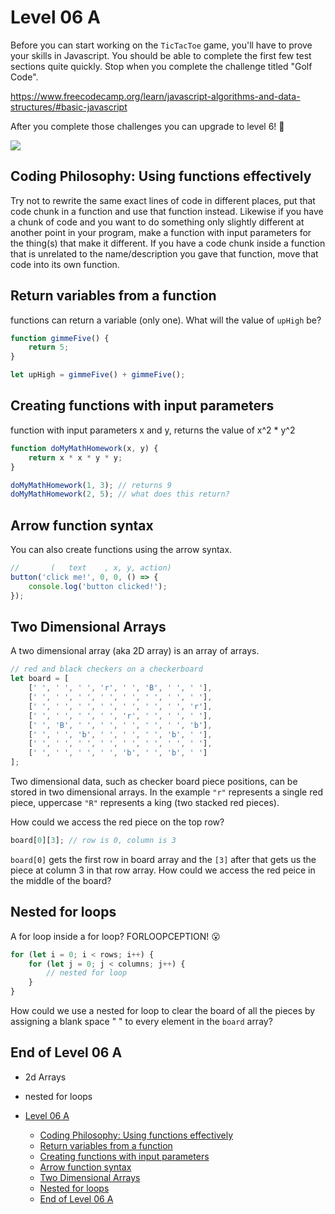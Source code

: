 # Level 06 A

Before you can start working on the `TicTacToe` game, you'll have to prove your skills in Javascript. You should be able to complete the first few test sections quite quickly. Stop when you complete the challenge titled "Golf Code".

<https://www.freecodecamp.org/learn/javascript-algorithms-and-data-structures/#basic-javascript>

After you complete those challenges you can upgrade to level 6! 🥳

![](https://elasticbeanstalk-us-east-2-651921832906.s3.us-east-2.amazonaws.com/QuintOS/bootScreen4.jpg)

## Coding Philosophy: Using functions effectively

Try not to rewrite the same exact lines of code in different places, put that code chunk in a function and use that function instead. Likewise if you have a chunk of code and you want to do something only slightly different at another point in your program, make a function with input parameters for the thing(s) that make it different. If you have a code chunk inside a function that is unrelated to the name/description you gave that function, move that code into its own function.

## Return variables from a function

functions can return a variable (only one). What will the value of `upHigh` be?

```js
function gimmeFive() {
	return 5;
}

let upHigh = gimmeFive() + gimmeFive();
```

## Creating functions with input parameters

function with input parameters x and y, returns the value of x^2 \* y^2

```js
function doMyMathHomework(x, y) {
	return x * x * y * y;
}

doMyMathHomework(1, 3); // returns 9
doMyMathHomework(2, 5); // what does this return?
```

## Arrow function syntax

You can also create functions using the arrow syntax.

```js
//       (   text    , x, y, action)
button('click me!', 0, 0, () => {
	console.log('button clicked!');
});
```

## Two Dimensional Arrays

A two dimensional array (aka 2D array) is an array of arrays.

```js
// red and black checkers on a checkerboard
let board = [
	[' ', ' ', ' ', 'r', ' ', 'B', ' ', ' '],
	[' ', ' ', ' ', ' ', ' ', ' ', ' ', ' '],
	[' ', ' ', ' ', ' ', ' ', ' ', ' ', 'r'],
	[' ', ' ', ' ', ' ', 'r', ' ', ' ', ' '],
	[' ', 'B', ' ', ' ', ' ', ' ', ' ', 'b'],
	[' ', ' ', 'b', ' ', ' ', ' ', 'b', ' '],
	[' ', ' ', ' ', ' ', ' ', ' ', ' ', ' '],
	[' ', ' ', ' ', ' ', 'b', ' ', 'b', ' ']
];
```

Two dimensional data, such as checker board piece positions, can be stored in two dimensional arrays. In the example `"r"` represents a single red piece, uppercase `"R"` represents a king (two stacked red pieces).

How could we access the red piece on the top row?

```js
board[0][3]; // row is 0, column is 3
```

`board[0]` gets the first row in board array and the `[3]` after that gets us the piece at column 3 in that row array. How could we access the red peice in the middle of the board?

## Nested for loops

A for loop inside a for loop? FORLOOPCEPTION! 😮

```js
for (let i = 0; i < rows; i++) {
	for (let j = 0; j < columns; j++) {
		// nested for loop
	}
}
```

How could we use a nested for loop to clear the board of all the pieces by assigning a blank space " " to every element in the `board` array?

## End of Level 06 A

- 2d Arrays
- nested for loops

- [Level 06 A](#level-06-a)
	- [Coding Philosophy: Using functions effectively](#coding-philosophy-using-functions-effectively)
	- [Return variables from a function](#return-variables-from-a-function)
	- [Creating functions with input parameters](#creating-functions-with-input-parameters)
	- [Arrow function syntax](#arrow-function-syntax)
	- [Two Dimensional Arrays](#two-dimensional-arrays)
	- [Nested for loops](#nested-for-loops)
	- [End of Level 06 A](#end-of-level-06-a)
